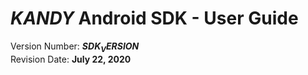 # $KANDY$ Android SDK - User Guide
Version Number: **$SDK_VERSION$**
<br>
Revision Date: **July 22, 2020**
